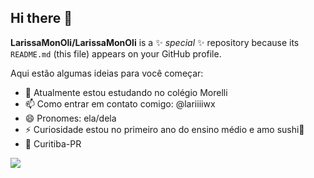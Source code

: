 ## Hi there 👋

**LarissaMonOli/LarissaMonOli** is a ✨ _special_ ✨ repository because its `README.md` (this file) appears on your GitHub profile.

Aqui estão algumas ideias para você começar:

- 🔭 Atualmente estou estudando no colégio Morelli
- 📫 Como entrar em contato comigo: @lariiiiwx
- 😄 Pronomes: ela/dela
- ⚡ Curiosidade estou no primeiro ano do ensino médio e amo sushi🍣
- 📍 Curitiba-PR

![](https://media.tenor.com/SG2Y2dkZvqoAAAAM/ori.gi)

